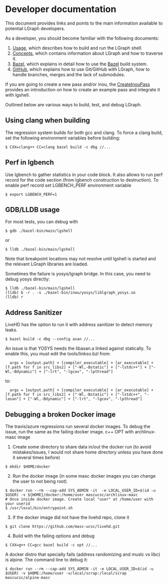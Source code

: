 # Developer documentation
This document provides links and points to the main information available to potential LGraph developers.

As a developer, you should become familiar with the following documents:
1. [Usage](./Usage.md), which describes how to build and run the LGraph shell.
2. [Concepts](./Concepts.md), which contains information about LGraph and how to traverse it.
3. [Bazel](./Bazel.md), which explains in detail how to use the [Bazel](https://bazel.build) build system.
4. [GitHub](./GitHub-use.md), which explains how to use Git/GitHub with LGraph, how to
handle branches, merges and the lack of submodules.

If you are going to create a new pass and/or inou, the
[CreateInouPass](./CreateInouPass.md) provides an introduction on how to create
an example pass and integrate it with lgshell.

Outlined below are various ways to build, test, and debug LGraph.

## Using clang when building

The regression system builds for both gcc and clang. To force a clang build, set the following environment variables before building:
```
$ CXX=clang++ CC=clang bazel build -c dbg //...
```
## Perf in lgbench

Use lgbench to gather statistics in your code block. It also allows to run perf record
for the code section (from lgbench construction to destruction). To enable perf record
set LGBENCH_PERF environment variable
```
$ export LGBENCH_PERF=1
```
## GDB/LLDB usage

For most tests, you can debug with
```
$ gdb ./bazel-bin/main/lgshell
```
or
```
$ lldb ./bazel-bin/main/lgshell
```
Note that breakpoint locations may not resolve until lgshell is started and the relevant LGraph libraries are loaded.

Sometimes the failure is yosys/lgraph bridge. In this case, you need to debug yosys directly:
```
$ lldb ./bazel-bin/main/lgshell
(lldb) b -r . -s ./bazel-bin/inou/yosys/liblgraph_yosys.so
(lldb) r
```
## Address Sanitizer

LiveHD has the option to run it with address sanitizer to detect memory leaks.

```
$ bazel build -c dbg --config asan //...
```

An issue is that YOSYS needs the libasan.a linked against statically. To enable this, you must edit the tools/linkso.bzl
from:

```
  args = [output.path] + [compiler_executable] + [ar_executable] + [f.path for f in src_libs2] + ["-Wl,-Bstatic"] + ["-lstdc++"] + ["-Wl,-Bdynamic"] + ["-lrt", "-lgcov", "-lpthread"]
```
to:
```
  args = [output.path] + [compiler_executable] + [ar_executable] + [f.path for f in src_libs2] + ["-Wl,-Bstatic"] + ["-lstdc++", "-lasan"] + ["-Wl,-Bdynamic"] + ["-lrt", "-lgcov", "-lpthread"]
```

## Debugging a broken Docker image

The travis/azure regressions run several docker images. To debug the issue, run the same as the failing
docker image. c++ OPT with archlinux-masc image

1. Create some directory to share data in/out the docker run (to avoid
   mistakes/issues, I would not share home directory unless you have done it
   several times before)

```
$ mkdir $HOME/docker
```

2. Run the docker image (in some masc docker images you can change the user to not being root)

```
$ docker run --rm --cap-add SYS_ADMIN -it  -e LOCAL_USER_ID=$(id -u $USER) -v ${HOME}/docker:/home/user mascucsc/archlinux-masc                                                                                                                         
# Once inside docker image. Create local "user" at /home/user with your userid
$ /usr/local/bin/entrypoint.sh
```

3. If the docker image did not have the livehd repo, clone it
```
$ git clone https://github.com/masc-ucsc/livehd.git
```

4. Build with the failing options and debug
```
$ CXX=g++ CC=gcc bazel build -c opt //...
```

A docker distro that specially fails (address randomizing and muslc vs libc) is alpine. The command line to debug it:
```
$ docker run --rm --cap-add SYS_ADMIN -it -e LOCAL_USER_ID=$(id -u $USER) -v $HOME:/home/user -v/local/scrap:/local/scrap mascucsc/alpine-masc
```


